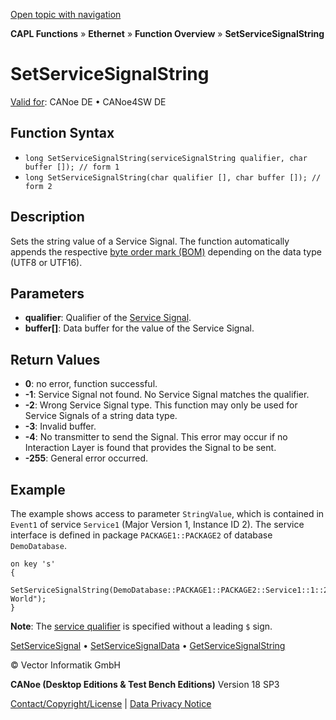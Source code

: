 [Open topic with navigation](../../../../../CANoeDEFamily.htm#Topics/CAPLFunctions/IP/Functions/CAPLfunctionSomeIpSetServiceSignalString.md)

**CAPL Functions** » **Ethernet** » **Function Overview** » **SetServiceSignalString**

# SetServiceSignalString

[Valid for](../../../Shared/FeatureAvailability.md): CANoe DE • CANoe4SW DE

## Function Syntax

- `long SetServiceSignalString(serviceSignalString qualifier, char buffer []); // form 1`
- `long SetServiceSignalString(char qualifier [], char buffer []); // form 2`

## Description

Sets the string value of a Service Signal. The function automatically appends the respective [byte order mark (BOM)](../../../CANoeCANalyzer/Ethernet/ILSomeIP/ILSomeIPBOM.md) depending on the data type (UTF8 or UTF16).

## Parameters

- **qualifier**: Qualifier of the [Service Signal](../../../CANoeCANalyzer/Ethernet/ILSomeIP/ILSomeIPServiceSignals.md).
- **buffer[]**: Data buffer for the value of the Service Signal.

## Return Values

- **0**: no error, function successful.
- **-1**: Service Signal not found. No Service Signal matches the qualifier.
- **-2**: Wrong Service Signal type. This function may only be used for Service Signals of a string data type.
- **-3**: Invalid buffer.
- **-4**: No transmitter to send the Signal. This error may occur if no Interaction Layer is found that provides the Signal to be sent.
- **-255**: General error occurred.

## Example

The example shows access to parameter `StringValue`, which is contained in `Event1` of service `Service1` (Major Version 1, Instance ID 2). The service interface is defined in package `PACKAGE1::PACKAGE2` of database `DemoDatabase`.

```plaintext
on key 's'
{
    SetServiceSignalString(DemoDatabase::PACKAGE1::PACKAGE2::Service1::1::2::Event1::StringValue,"Hello World");
}
```

**Note**: The [service qualifier](../../../CANoeCANalyzer/Ethernet/ILSomeIP/ILSomeIPServiceSignals.md) is specified without a leading `$` sign.

[SetServiceSignal](CAPLfunctionSomeIpSetServiceSignal.md) • [SetServiceSignalData](CAPLfunctionSomeIpSetServiceSignalData.md) • [GetServiceSignalString](CAPLfunctionSomeIpGetServiceSignalString.md)

© Vector Informatik GmbH

**CANoe (Desktop Editions & Test Bench Editions)** Version 18 SP3

[Contact/Copyright/License](../../../Shared/ContactCopyrightLicense.md) | [Data Privacy Notice](https://www.vector.com/int/en/company/get-info/privacy-policy/)
